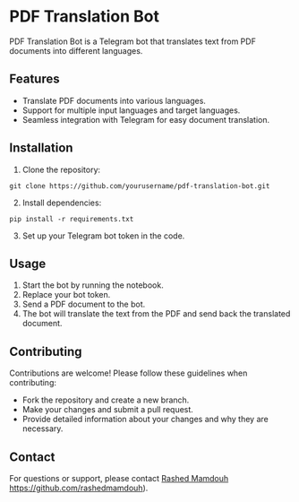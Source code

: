 # PDF Translation Bot

PDF Translation Bot is a Telegram bot that translates text from PDF documents into different languages.

## Features

- Translate PDF documents into various languages.
- Support for multiple input languages and target languages.
- Seamless integration with Telegram for easy document translation.

## Installation

1. Clone the repository:

```
git clone https://github.com/yourusername/pdf-translation-bot.git
```

2. Install dependencies:

```
pip install -r requirements.txt
```

3. Set up your Telegram bot token in the code.

## Usage

1. Start the bot by running the notebook.
2. Replace your bot token.
3. Send a PDF document to the bot.
4. The bot will translate the text from the PDF and send back the translated document.

## Contributing

Contributions are welcome! Please follow these guidelines when contributing:

- Fork the repository and create a new branch.
- Make your changes and submit a pull request.
- Provide detailed information about your changes and why they are necessary.

## Contact

For questions or support, please contact [Rashed Mamdouh](https://github.com/rashedmamdouh)  https://github.com/rashedmamdouh).
